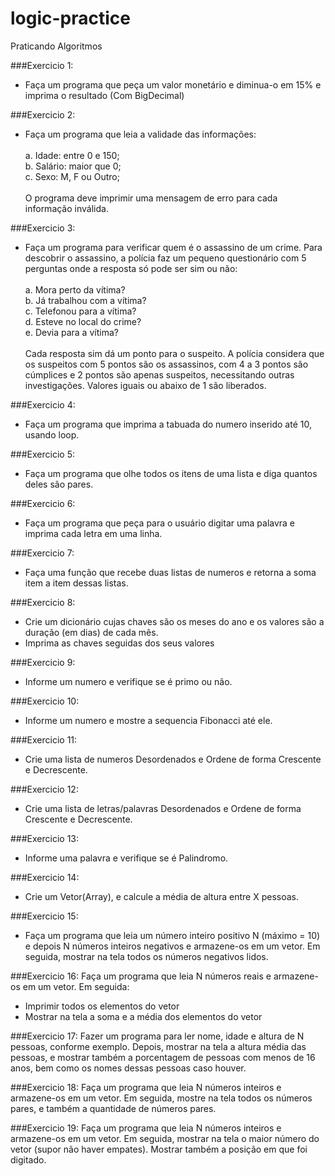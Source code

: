 # logic-practice
Praticando Algoritmos

###Exercicio 1:
- Faça um programa que peça um valor monetário e diminua-o
em 15% e imprima o resultado (Com BigDecimal)

###Exercicio 2:
-  Faça um programa que leia a validade das informações:<br>
   <br>a. Idade: entre 0 e 150;
   <br>b. Salário: maior que 0;
   <br>c. Sexo: M, F ou Outro;<br>
   <br>O programa deve imprimir uma mensagem de erro para cada informação
   inválida.

###Exercicio 3:
- Faça um programa para verificar quem é o assassino de um crime.
   Para descobrir o assassino, a polícia faz um pequeno questionário com 5
   perguntas onde a resposta só pode ser sim ou não:<br>
  <br>a. Mora perto da vítima?
  <br>b. Já trabalhou com a vítima?
  <br>c. Telefonou para a vítima?
  <br>d. Esteve no local do crime?
  <br>e. Devia para a vítima?<br>
  <br>Cada resposta sim dá um ponto para o suspeito. A polícia considera que os
  suspeitos com 5 pontos são os assassinos, com 4 a 3 pontos são cúmplices e
  2 pontos são apenas suspeitos, necessitando outras investigações. Valores
  iguais ou abaixo de 1 são liberados.

###Exercicio 4:
- Faça um programa que imprima a tabuada do numero inserido até 10, usando loop.

###Exercicio 5:
- Faça um programa que olhe todos os itens de uma lista e diga quantos deles
são pares.

###Exercicio 6:
- Faça um programa que peça para o usuário digitar uma palavra e imprima
  cada letra em uma linha.

###Exercicio 7:
- Faça uma função que recebe duas listas de numeros e retorna a soma 
  item a item dessas listas.

###Exercicio 8:
- Crie um dicionário cujas chaves são os meses do ano e os valores são a
  duração (em dias) de cada mês.
- Imprima as chaves seguidas dos seus valores

###Exercicio 9:
- Informe um numero e verifique se é primo ou não.

###Exercicio 10:
- Informe um numero e mostre a sequencia Fibonacci até ele.

###Exercicio 11:
- Crie uma lista de numeros Desordenados
  e Ordene de forma Crescente e Decrescente.

###Exercicio 12:
- Crie uma lista de letras/palavras Desordenados
  e Ordene de forma Crescente e Decrescente.

###Exercicio 13:
- Informe uma palavra e verifique se é Palindromo.

###Exercicio 14:
- Crie um Vetor(Array), e calcule a média de altura entre X pessoas.

###Exercicio 15:
- Faça um programa que leia um número inteiro positivo N (máximo = 10) e depois N números inteiros
   negativos e armazene-os em um vetor. Em seguida, mostrar na tela todos os números negativos lidos.

###Exercicio 16:
Faça um programa que leia N números reais e armazene-os em um vetor. Em seguida:
- Imprimir todos os elementos do vetor
- Mostrar na tela a soma e a média dos elementos do vetor

###Exercicio 17:
Fazer um programa para ler nome, idade e altura de N pessoas, conforme exemplo. Depois, mostrar na
tela a altura média das pessoas, e mostrar também a porcentagem de pessoas com menos de 16 anos,
bem como os nomes dessas pessoas caso houver. 

###Exercicio 18:
Faça um programa que leia N números inteiros e armazene-os em um vetor. Em seguida, mostre na
tela todos os números pares, e também a quantidade de números pares. 

###Exercicio 19:
Faça um programa que leia N números inteiros e armazene-os em um vetor. Em seguida, mostrar na tela
o maior número do vetor (supor não haver empates). Mostrar também a posição em que foi digitado. 
 
